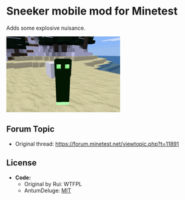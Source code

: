 # Sneeker mobile mod for Minetest

Adds some explosive nuisance.

![screenshot](screenshot.png)

## Forum Topic

- Original thread: https://forum.minetest.net/viewtopic.php?t=11891

## License

- **Code:**
    - Original by Rui: WTFPL
    - AntumDeluge: [MIT][lic.mit]


[lic.mit]: LICENSE.txt

